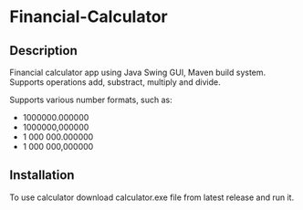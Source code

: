 # Financial-Calculator
## Description
Financial calculator app using Java Swing GUI, Maven build system. Supports operations add, substract, multiply and divide. 

Supports various number formats, such as:
* 1000000.000000
* 1000000,000000
* 1 000 000.000000
* 1 000 000,000000

## Installation
To use calculator download calculator.exe file from latest release and run it.
